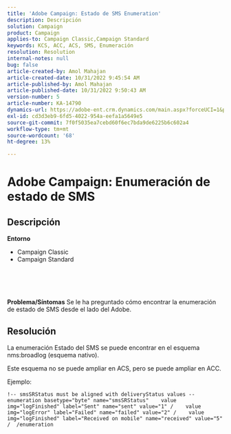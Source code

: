 ```yaml
---
title: 'Adobe Campaign: Estado de SMS Enumeration'
description: Descripción
solution: Campaign
product: Campaign
applies-to: Campaign Classic,Campaign Standard
keywords: KCS, ACC, ACS, SMS, Enumeración
resolution: Resolution
internal-notes: null
bug: false
article-created-by: Amol Mahajan
article-created-date: 10/31/2022 9:45:54 AM
article-published-by: Amol Mahajan
article-published-date: 10/31/2022 9:50:43 AM
version-number: 5
article-number: KA-14790
dynamics-url: https://adobe-ent.crm.dynamics.com/main.aspx?forceUCI=1&pagetype=entityrecord&etn=knowledgearticle&id=6ee59aca-0059-ed11-9561-6045bd006079
exl-id: cd3d3eb9-6fd5-4022-954a-eefa1a5649e5
source-git-commit: 7f0f5035ea7cebd60f6ec7bda9de6225b6c602a4
workflow-type: tm+mt
source-wordcount: '68'
ht-degree: 13%

---
```


# Adobe Campaign: Enumeración de estado de SMS

## Descripción

<b>Entorno</b>
- Campaign Classic
- Campaign Standard

<br><br> <br><br><b>Problema/Síntomas</b>
Se le ha preguntado cómo encontrar la enumeración de estado de SMS desde el lado del Adobe.


## Resolución


La enumeración Estado del SMS se puede encontrar en el esquema nms:broadlog (esquema nativo).

Este esquema no se puede ampliar en ACS, pero se puede ampliar en ACC.

Ejemplo:


```
!-- smsSRStatus must be aligned with deliveryStatus values --  enumeration basetype="byte" name="smsSRStatus"    value img="logFinished" label="Sent" name="sent" value="1" /    value img="logError" label="Failed" name="failed" value="2" /    value img="logFinished" label="Received on mobile" name="received" value="5" /  /enumeration
```
